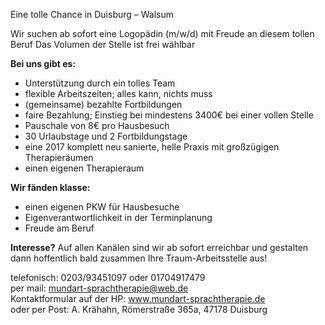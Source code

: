 Eine tolle Chance in Duisburg – Walsum

Wir suchen ab sofort eine Logopädin (m/w/d) mit Freude an diesem tollen Beruf
Das Volumen der Stelle ist frei wählbar

**Bei uns gibt es:**
* Unterstützung durch ein tolles Team
* flexible Arbeitszeiten; alles kann, nichts muss
* (gemeinsame) bezahlte Fortbildungen
* faire Bezahlung; Einstieg bei mindestens 3400€ bei einer vollen Stelle
* Pauschale von 8€ pro Hausbesuch
* 30 Urlaubstage und 2 Fortbildungstage
* eine 2017 komplett neu sanierte, helle Praxis mit großzügigen Therapieräumen
* einen eigenen Therapieraum

**Wir fänden klasse:**

* einen eigenen PKW für Hausbesuche
* Eigenverantwortlichkeit in der Terminplanung
* Freude am Beruf

**Interesse?** Auf allen Kanälen sind wir ab sofort erreichbar und gestalten dann hoffentlich bald zusammen Ihre Traum-Arbeitsstelle aus!

telefonisch: 0203/93451097 oder 01704917479<br/>
per mail: mundart-sprachtherapie@web.de<br/>
Kontaktformular auf der HP: www.mundart-sprachtherapie.de<br/>
oder per Post: A. Krähahn, Römerstraße 365a, 47178 Duisburg